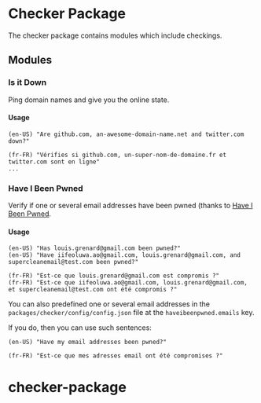 # Checker Package

The checker package contains modules which include checkings.

## Modules

### Is it Down

Ping domain names and give you the online state.

#### Usage

```
(en-US) "Are github.com, an-awesome-domain-name.net and twitter.com down?"

(fr-FR) "Vérifies si github.com, un-super-nom-de-domaine.fr et twitter.com sont en ligne"
...
```

### Have I Been Pwned

Verify if one or several email addresses have been pwned (thanks to [Have I Been Pwned](https://haveibeenpwned.com/).

#### Usage

```
(en-US) "Has louis.grenard@gmail.com been pwned?"
(en-US) "Have iifeoluwa.ao@gmail.com, louis.grenard@gmail.com, and supercleanemail@test.com been pwned?"

(fr-FR) "Est-ce que louis.grenard@gmail.com est compromis ?"
(fr-FR) "Est-ce que iifeoluwa.ao@gmail.com, louis.grenard@gmail.com, et supercleanemail@test.com ont été compromis ?"
```

You can also predefined one or several email addresses in the `packages/checker/config/config.json` file at the `haveibeenpwned.emails` key.

If you do, then you can use such sentences:

```
(en-US) "Have my email addresses been pwned?"

(fr-FR) "Est-ce que mes adresses email ont été compromises ?"
```
# checker-package

